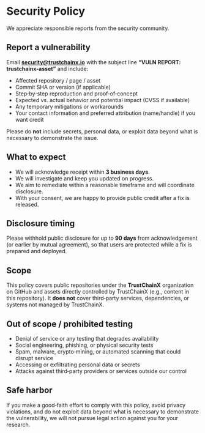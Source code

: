 # Security Policy

We appreciate responsible reports from the security community.

## Report a vulnerability
Email **security@trustchainx.io** with the subject line **“VULN REPORT: trustchainx-asset”** and include:
- Affected repository / page / asset
- Commit SHA or version (if applicable)
- Step‑by‑step reproduction and proof‑of‑concept
- Expected vs. actual behavior and potential impact (CVSS if available)
- Any temporary mitigations or workarounds
- Your contact information and preferred attribution (name/handle) if you want credit

Please do **not** include secrets, personal data, or exploit data beyond what is necessary to demonstrate the issue.

## What to expect
- We will acknowledge receipt within **3 business days**.
- We will investigate and keep you updated on progress.
- We aim to remediate within a reasonable timeframe and will coordinate disclosure.
- With your consent, we are happy to provide public credit after a fix is released.

## Disclosure timing
Please withhold public disclosure for up to **90 days** from acknowledgement (or earlier by mutual agreement), so that users are protected while a fix is prepared and deployed.

## Scope
This policy covers public repositories under the **TrustChainX** organization on GitHub and assets directly controlled by TrustChainX (e.g., content in this repository). It **does not** cover third‑party services, dependencies, or systems not managed by TrustChainX.

## Out of scope / prohibited testing
- Denial of service or any testing that degrades availability
- Social engineering, phishing, or physical security tests
- Spam, malware, crypto‑mining, or automated scanning that could disrupt service
- Accessing or exfiltrating personal data or secrets
- Attacks against third‑party providers or services outside our control

## Safe harbor
If you make a good‑faith effort to comply with this policy, avoid privacy violations, and do not exploit data beyond what is necessary to demonstrate the vulnerability, we will not pursue legal action against you for your research.
